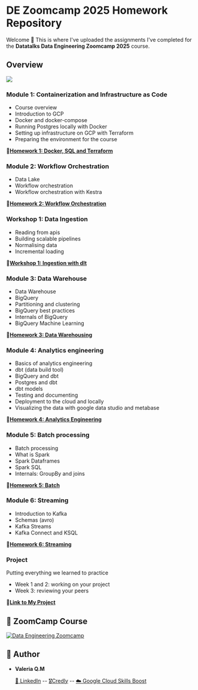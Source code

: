 # DE Zoomcamp 2025 Homework Repository

Welcome 👋 
This is where I've uploaded the assignments I've completed for the **Datatalks Data Engineering Zoomcamp 2025** course.

## Overview

<img src="images/arch_v4_workshops.jpg" />

### Module 1: Containerization and Infrastructure as Code

* Course overview
* Introduction to GCP
* Docker and docker-compose
* Running Postgres locally with Docker
* Setting up infrastructure on GCP with Terraform
* Preparing the environment for the course

📄[**Homework 1: Docker, SQL and Terraform**](Homework_01/)


### Module 2: Workflow Orchestration

* Data Lake
* Workflow orchestration
* Workflow orchestration with Kestra

📄[**Homework 2: Workflow Orchestration**](Homework_02/)


### Workshop 1: Data Ingestion

* Reading from apis
* Building scalable pipelines
* Normalising data
* Incremental loading

📄[**Workshop 1: Ingestion with dlt**](Workshop_01/)


### Module 3: Data Warehouse

* Data Warehouse
* BigQuery
* Partitioning and clustering
* BigQuery best practices
* Internals of BigQuery
* BigQuery Machine Learning

📄[**Homework 3: Data Warehousing**](Homework_03/)


### Module 4: Analytics engineering

* Basics of analytics engineering
* dbt (data build tool)
* BigQuery and dbt
* Postgres and dbt
* dbt models
* Testing and documenting
* Deployment to the cloud and locally
* Visualizing the data with google data studio and metabase

📄[**Homework 4: Analytics Engineering**](Homework_04/)


### Module 5: Batch processing

* Batch processing
* What is Spark
* Spark Dataframes
* Spark SQL
* Internals: GroupBy and joins

📄[**Homework 5: Batch**](Homework_05/)


### Module 6: Streaming

* Introduction to Kafka
* Schemas (avro)
* Kafka Streams
* Kafka Connect and KSQL

📄[**Homework 6: Streaming**](Homework_06/)

### Project

Putting everything we learned to practice

* Week 1 and 2: working on your project
* Week 3: reviewing your peers

🔗[**Link to My Project**](https://github.com/valeqm/World-Disaster-Pipeline/tree/main)


## 📖 ZoomCamp Course

[![Data Engineering Zoomcamp](https://img.shields.io/badge/Data_Engineering_Zoomcamp-28A745?style=for-the-badge&logo=none)](https://github.com/DataTalksClub/data-engineering-zoomcamp)

## 👤 Author  

- **Valeria Q.M** 
    
     [💼 LinkedIn](https://www.linkedin.com/in/valeriaqm/) 
    -- [🎖️Credly](https://www.credly.com/users/valeria-quijada)
    -- [☁️ Google Cloud Skills Boost](https://www.cloudskillsboost.google/public_profiles/36f6887c-3fbb-4cab-9f3b-74f534cf89b0?locale=es)
